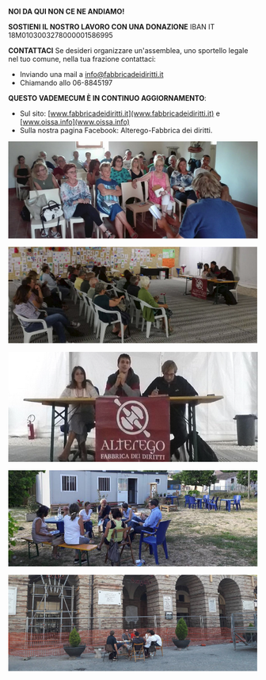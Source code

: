 **NOI DA QUI NON CE NE ANDIAMO!**

**SOSTIENI IL NOSTRO LAVORO CON UNA DONAZIONE**
IBAN IT 18M0103003278000001586995

**CONTATTACI**
Se desideri organizzare un'assemblea, uno sportello legale nel tuo comune,
nella tua frazione contattaci:
* Inviando una mail a info@fabbricadeidiritti.it
* Chiamando allo 06-8845197

**QUESTO VADEMECUM È IN CONTINUO AGGIORNAMENTO**:
* Sul sito: [www.fabbricadeidiritti.it](www.fabbricadeidiritti.it) e [www.oissa.info](www.oissa.info)
* Sulla nostra pagina Facebook: Alterego-Fabbrica dei diritti.

![footer_01](./resources/footer_01.png)

![footer_02](./resources/footer_02.png)

![footer_03](./resources/footer_03.png)

![footer_04](./resources/footer_04.png)

![footer_05](./resources/footer_05.png)